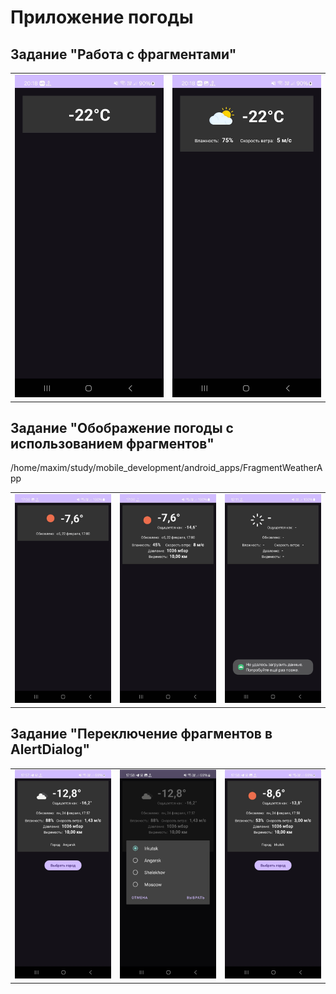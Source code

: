 # Приложение погоды

## Задание "Работа с фрагментами"

<table>
    <tr>
        <td><img src="images/1_1.jpg" width=360></td>
        <td><img src="images/1_2.jpg" width=360></td>
    </tr>
</table>

## Задание "Обображение погоды с использованием фрагментов"

<table>
    <tr>/home/maxim/study/mobile_development/android_apps/FragmentWeatherApp
        <td><img src="images/2_1.jpg" width=360></td>
        <td><img src="images/2_2.jpg" width=360></td>
        <td><img src="images/2_3.jpg" width=360></td>
    </tr>
</table>

## Задание "Переключение фрагментов в AlertDialog"

<table>
    <tr>
        <td><img src="images/3_1.jpg" width=360></td>
        <td><img src="images/3_2.jpg" width=360></td>
        <td><img src="images/3_3.jpg" width=360></td>
    </tr>
</table>